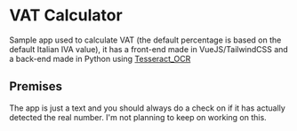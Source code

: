 # VAT Calculator
Sample app used to calculate VAT (the default percentage is based on the default Italian IVA value), it has a front-end made in VueJS/TailwindCSS and a back-end made in Python using [Tesseract_OCR](https://github.com/tesseract-ocr/tesseract)

## Premises
The app is just a text and you should always do a check on if it has actually detected the real number. I'm not planning to keep on working on this.
